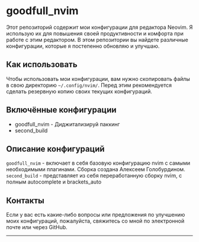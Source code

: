 # goodfull_nvim

Этот репозиторий содержит мои конфигурации для редактора Neovim. Я использую их для повышения своей продуктивности и комфорта при работе с этим редактором. В этом репозитории вы найдете различные конфигурации, которые я постепенно обновляю и улучшаю.

## Как использовать

Чтобы использовать мои конфигурации, вам нужно скопировать файлы в свою директорию `~/.config/nvim/`. Перед этим рекомендуется сделать резервную копию своих текущих конфигураций.

## Включённые конфигурации

- goodfull_nvim - Диджитализируй паккинг
- second_build

## Описание конфигураций 

`goodfull_nvim` - включает в себя базовую конфигурацию nvim с самыми необходимыми плагинами. Сборка создана Алексеем Голобурдином.
`second_build` - представляет из себя переработанную сборку nvim, с полным autocomplete и brackets_auto

## Контакты

Если у вас есть какие-либо вопросы или предложения по улучшению моих конфигураций, пожалуйста, свяжитесь со мной по электронной почте или через GitHub. 

---
